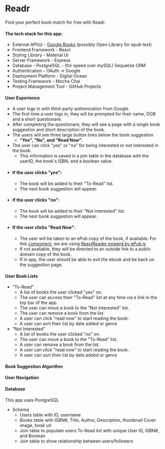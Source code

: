 # Readr
Find your perfect book match for free with Readr.

#### The tech stack for this app: 

- External API(s) - [Google Books](https://developers.google.com/books) (possibly Open Library for epub text)
- Frontend Framework - React
- Styling Library - Material UI
- Server Framework - Express
- Database - PostgreSQL - (for speed over mySQL) Sequelize ORM
- Authentication - OAuth -> Google
- Deployment Platform - Digital Ocean
- Testing Framework - Mocha Chai
- Project Management Tool - GitHub Projects

#### User Experience

* A user logs in with third-party authenication from Google.
* The first time a user logs in, they will be prompted for their name, DOB and a short questionare. 
* After completing the questionare, they will see a page with a single book suggestion and short description of the book.
* The users will see three large button links below the book suggestion
    - **"Yes", "No", and "Read Now".**
* The user can click "yes" or "no" for being interested or not interested in the book.
    - This information is saved in a join table in the database with the userID, the book's ISBN, and a boolean value.
* #### If the user clicks "yes":
    - The book will be added to their "To-Read" list.
    - The next book suggestion will appear. 
* #### If the user clicks "no":
    - The book will be added to their "Not interested" list. 
    - The next book suggestion will appear. 
* #### If the user clicks "Read Now":
    - The user will be taken to an ePub copy of the book, if avaliable. For this [component](client/src/components/EbookView.jsx), 
      we are using [ReactReader powerd by ePub.js](https://github.com/gerhardsletten/react-reader)
    - If not avaliable, they will be directed to an outside link to a public domain copy of the book. 
    - If in app, the user should be able to exit the ebook and be back on the suggestion page. 

#### User Book Lists
 * "To-Read"
    - A list of books the user clicked "yes" on. 
    - The user can access their "To-Read" list at any time via a link in the top bar of the app. 
    - The user can move a book to the "Not Interested" list.
    - The user can remove a book from the list. 
    - A user can click "read now" to start reading the book. 
    - A user can sort their list by date added or genre
* "Not Interested"
    - A list of books the user clicked "no" on.
    - The user can move a book to the "To-Read" list.
    - A user can remove a book from the list. 
    - A user can click "read now" to start reading the book.
    - A user can sort their list by date added or genre 


#### Book Suggestion Algorithm


#### User Navigation 


#### Database
This app uses PostgreSQL 
* Schema 
    * Users table with ID, username
    * Books table with ISBN#, Title, Author, Description, thumbnail Cover image, book url
    * Join table to populate users To-Read list with unique User ID, ISBN#, and Boolean
    * Join table to show relationship between users/followers  


